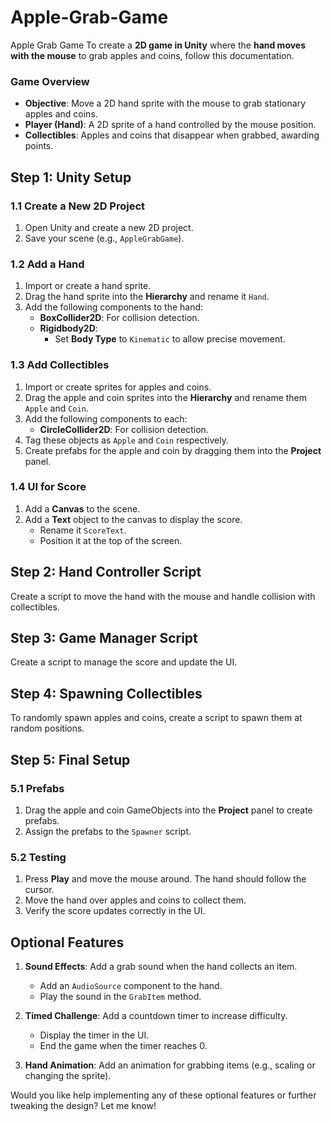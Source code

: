 # Apple-Grab-Game
Apple Grab Game
To create a **2D game in Unity** where the **hand moves with the mouse** to grab apples and coins, follow this documentation.

### **Game Overview**
- **Objective**: Move a 2D hand sprite with the mouse to grab stationary apples and coins.
- **Player (Hand)**: A 2D sprite of a hand controlled by the mouse position.
- **Collectibles**: Apples and coins that disappear when grabbed, awarding points.

## **Step 1: Unity Setup**

### **1.1 Create a New 2D Project**
1. Open Unity and create a new 2D project.
2. Save your scene (e.g., `AppleGrabGame`).

### **1.2 Add a Hand**
1. Import or create a hand sprite.
2. Drag the hand sprite into the **Hierarchy** and rename it `Hand`.
3. Add the following components to the hand:
   - **BoxCollider2D**: For collision detection.
   - **Rigidbody2D**:
     - Set **Body Type** to `Kinematic` to allow precise movement.

### **1.3 Add Collectibles**
1. Import or create sprites for apples and coins.
2. Drag the apple and coin sprites into the **Hierarchy** and rename them `Apple` and `Coin`.
3. Add the following components to each:
   - **CircleCollider2D**: For collision detection.
4. Tag these objects as `Apple` and `Coin` respectively.
5. Create prefabs for the apple and coin by dragging them into the **Project** panel.

### **1.4 UI for Score**
1. Add a **Canvas** to the scene.
2. Add a **Text** object to the canvas to display the score.
   - Rename it `ScoreText`.
   - Position it at the top of the screen.

## **Step 2: Hand Controller Script**

Create a script to move the hand with the mouse and handle collision with collectibles.

## **Step 3: Game Manager Script**

Create a script to manage the score and update the UI.

## **Step 4: Spawning Collectibles**

To randomly spawn apples and coins, create a script to spawn them at random positions.

## **Step 5: Final Setup**

### **5.1 Prefabs**
1. Drag the apple and coin GameObjects into the **Project** panel to create prefabs.
2. Assign the prefabs to the `Spawner` script.

### **5.2 Testing**
1. Press **Play** and move the mouse around. The hand should follow the cursor.
2. Move the hand over apples and coins to collect them.
3. Verify the score updates correctly in the UI.


## **Optional Features**
1. **Sound Effects**: Add a grab sound when the hand collects an item.
   - Add an `AudioSource` component to the hand.
   - Play the sound in the `GrabItem` method.
   
2. **Timed Challenge**: Add a countdown timer to increase difficulty.
   - Display the timer in the UI.
   - End the game when the timer reaches 0.

3. **Hand Animation**: Add an animation for grabbing items (e.g., scaling or changing the sprite).

Would you like help implementing any of these optional features or further tweaking the design? Let me know!
